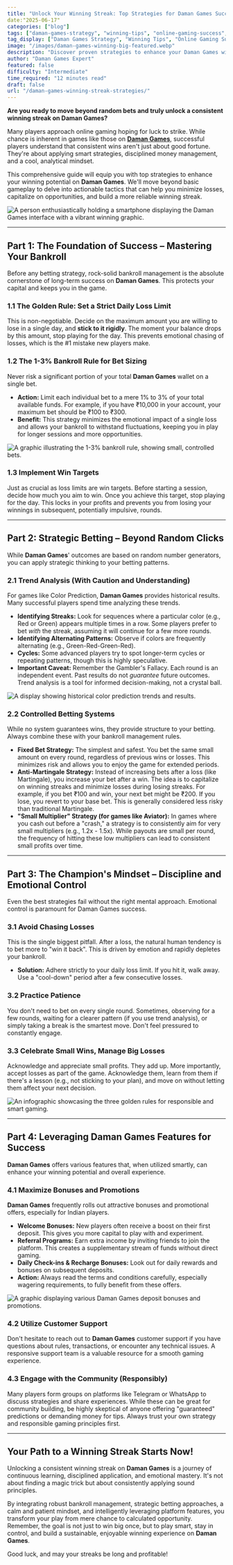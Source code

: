 ```yaml
---
title: "Unlock Your Winning Streak: Top Strategies for Daman Games Success."
date:"2025-06-17"
categories: ["blog"]
tags: ["daman-games-strategy", "winning-tips", "online-gaming-success", "color-prediction-strategy", "bankroll-management-daman"]
tag_display: ["Daman Games Strategy", "Winning Tips", "Online Gaming Success", "Color Prediction Strategy", "Bankroll Management Daman"]
image: "/images/daman-games-winning-big-featured.webp"
description: "Discover proven strategies to enhance your Daman Games winning streak. This guide covers smart betting, pattern analysis, and crucial money management techniques for consistent success."
author: "Daman Games Expert"
featured: false
difficulty: "Intermediate"
time_required: "12 minutes read"
draft: false
url: "/daman-games-winning-streak-strategies/"
---
```


**Are you ready to move beyond random bets and truly unlock a consistent winning streak on Daman Games?**

Many players approach online gaming hoping for luck to strike. While chance is inherent in games like those on **[Daman Games](https://daman-game.world "Daman Games")**, successful players understand that consistent wins aren't just about good fortune. They're about applying smart strategies, disciplined money management, and a cool, analytical mindset.

This comprehensive guide will equip you with top strategies to enhance your winning potential on **Daman Games**. We'll move beyond basic gameplay to delve into actionable tactics that can help you minimize losses, capitalize on opportunities, and build a more reliable winning streak.

![A person enthusiastically holding a smartphone displaying the Daman Games interface with a vibrant winning graphic.](/images/daman-games-winning-big-featured.webp)

---

## Part 1: The Foundation of Success – Mastering Your Bankroll

Before any betting strategy, rock-solid bankroll management is the absolute cornerstone of long-term success on **Daman Games**. This protects your capital and keeps you in the game.

### 1.1 The Golden Rule: Set a Strict Daily Loss Limit
This is non-negotiable. Decide on the maximum amount you are willing to lose in a single day, and **stick to it rigidly**. The moment your balance drops by this amount, stop playing for the day. This prevents emotional chasing of losses, which is the #1 mistake new players make.

### 1.2 The 1-3% Bankroll Rule for Bet Sizing
Never risk a significant portion of your total **Daman Games** wallet on a single bet.
* **Action:** Limit each individual bet to a mere 1% to 3% of your total available funds. For example, if you have ₹10,000 in your account, your maximum bet should be ₹100 to ₹300.
* **Benefit:** This strategy minimizes the emotional impact of a single loss and allows your bankroll to withstand fluctuations, keeping you in play for longer sessions and more opportunities.

![A graphic illustrating the 1-3% bankroll rule, showing small, controlled bets.](/images/safe-vs-risky-bet.webp)

### 1.3 Implement Win Targets
Just as crucial as loss limits are win targets. Before starting a session, decide how much you aim to win. Once you achieve this target, stop playing for the day. This locks in your profits and prevents you from losing your winnings in subsequent, potentially impulsive, rounds.

---

## Part 2: Strategic Betting – Beyond Random Clicks

While **Daman Games**' outcomes are based on random number generators, you can apply strategic thinking to your betting patterns.

### 2.1 Trend Analysis (With Caution and Understanding)
For games like Color Prediction, **Daman Games** provides historical results. Many successful players spend time analyzing these trends.
* **Identifying Streaks:** Look for sequences where a particular color (e.g., Red or Green) appears multiple times in a row. Some players prefer to bet *with* the streak, assuming it will continue for a few more rounds.
* **Identifying Alternating Patterns:** Observe if colors are frequently alternating (e.g., Green-Red-Green-Red).
* **Cycles:** Some advanced players try to spot longer-term cycles or repeating patterns, though this is highly speculative.
* **Important Caveat:** Remember the Gambler's Fallacy. Each round is an independent event. Past results do not *guarantee* future outcomes. Trend analysis is a tool for informed decision-making, not a crystal ball.

![A display showing historical color prediction trends and results.](/images/color-prediction-trends.webp)

### 2.2 Controlled Betting Systems
While no system guarantees wins, they provide structure to your betting. Always combine these with your bankroll management rules.
* **Fixed Bet Strategy:** The simplest and safest. You bet the same small amount on every round, regardless of previous wins or losses. This minimizes risk and allows you to enjoy the game for extended periods.
* **Anti-Martingale Strategy:** Instead of increasing bets after a loss (like Martingale), you increase your bet after a win. The idea is to capitalize on winning streaks and minimize losses during losing streaks. For example, if you bet ₹100 and win, your next bet might be ₹200. If you lose, you revert to your base bet. This is generally considered less risky than traditional Martingale.
* **"Small Multiplier" Strategy (for games like Aviator):** In games where you cash out before a "crash," a strategy is to consistently aim for very small multipliers (e.g., 1.2x - 1.5x). While payouts are small per round, the frequency of hitting these low multipliers can lead to consistent small profits over time.

---

## Part 3: The Champion's Mindset – Discipline and Emotional Control

Even the best strategies fail without the right mental approach. Emotional control is paramount for Daman Games success.

### 3.1 Avoid Chasing Losses
This is the single biggest pitfall. After a loss, the natural human tendency is to bet more to "win it back". This is driven by emotion and rapidly depletes your bankroll.
* **Solution:** Adhere strictly to your daily loss limit. If you hit it, walk away. Use a "cool-down" period after a few consecutive losses.

### 3.2 Practice Patience
You don't need to bet on every single round. Sometimes, observing for a few rounds, waiting for a clearer pattern (if you use trend analysis), or simply taking a break is the smartest move. Don't feel pressured to constantly engage.

### 3.3 Celebrate Small Wins, Manage Big Losses
Acknowledge and appreciate small profits. They add up. More importantly, accept losses as part of the game. Acknowledge them, learn from them if there's a lesson (e.g., not sticking to your plan), and move on without letting them affect your next decision.

![An infographic showcasing the three golden rules for responsible and smart gaming.](/images/three-golden-rules.webp)

---

## Part 4: Leveraging Daman Games Features for Success

**Daman Games** offers various features that, when utilized smartly, can enhance your winning potential and overall experience.

### 4.1 Maximize Bonuses and Promotions
**Daman Games** frequently rolls out attractive bonuses and promotional offers, especially for Indian players.
* **Welcome Bonuses:** New players often receive a boost on their first deposit. This gives you more capital to play with and experiment.
* **Referral Programs:** Earn extra income by inviting friends to join the platform. This creates a supplementary stream of funds without direct gaming.
* **Daily Check-ins & Recharge Bonuses:** Look out for daily rewards and bonuses on subsequent deposits.
* **Action:** Always read the terms and conditions carefully, especially wagering requirements, to fully benefit from these offers.

![A graphic displaying various Daman Games deposit bonuses and promotions.](/images/daman-deposit-bonuses.webp)

### 4.2 Utilize Customer Support
Don't hesitate to reach out to **Daman Games** customer support if you have questions about rules, transactions, or encounter any technical issues. A responsive support team is a valuable resource for a smooth gaming experience.

### 4.3 Engage with the Community (Responsibly)
Many players form groups on platforms like Telegram or WhatsApp to discuss strategies and share experiences. While these can be great for community building, be highly skeptical of anyone offering "guaranteed" predictions or demanding money for tips. Always trust your own strategy and responsible gaming principles first.

---

## Your Path to a Winning Streak Starts Now!

Unlocking a consistent winning streak on **Daman Games** is a journey of continuous learning, disciplined application, and emotional mastery. It's not about finding a magic trick but about consistently applying sound principles.

By integrating robust bankroll management, strategic betting approaches, a calm and patient mindset, and intelligently leveraging platform features, you transform your play from mere chance to calculated opportunity. Remember, the goal is not just to win big once, but to play smart, stay in control, and build a sustainable, enjoyable winning experience on **Daman Games**.

Good luck, and may your streaks be long and profitable!

